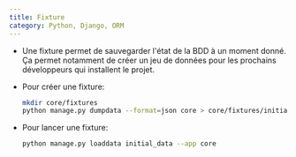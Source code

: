 ```yaml
---
title: Fixture
category: Python, Django, ORM
---
```


* Une fixture permet de sauvegarder l'état de la BDD à un moment donné.
  Ça permet notamment de créer un jeu de données pour les prochains développeurs qui installent le projet.

* Pour créer une fixture:

  ``` bash
  mkdir core/fixtures
  python manage.py dumpdata --format=json core > core/fixtures/initial_data.json
  ```

* Pour lancer une fixture:

  ``` bash
  python manage.py loaddata initial_data --app core
  ```
